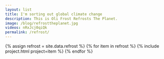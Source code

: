 ```yaml
---
layout: list
title: I'm sorting out global climate change
description: This is Oli Frost Refrosts The Planet.
image: /blog/refrosttheplanet.jpg
videos: nRxJcj0qiQk
permalink: /refrost/
---
```


<div class="posts" markdown="0">
{% assign refrost = site.data.refrost %}
{% for item in refrost %}
    {% include project.html project=item %}
{% endfor %}
</div>

<!--{% include youtube id="nRxJcj0qiQk" thumb="/blog/refrosttheplanet.jpg" %}

**Oli Frost Refrosts The Planet** is an online series that follows me, Oli Frost, and my plans to stop the earth defrosting.-->
